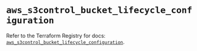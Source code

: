 # `aws_s3control_bucket_lifecycle_configuration`

Refer to the Terraform Registry for docs: [`aws_s3control_bucket_lifecycle_configuration`](https://registry.terraform.io/providers/hashicorp/aws/3.76.1/docs/resources/s3control_bucket_lifecycle_configuration).
